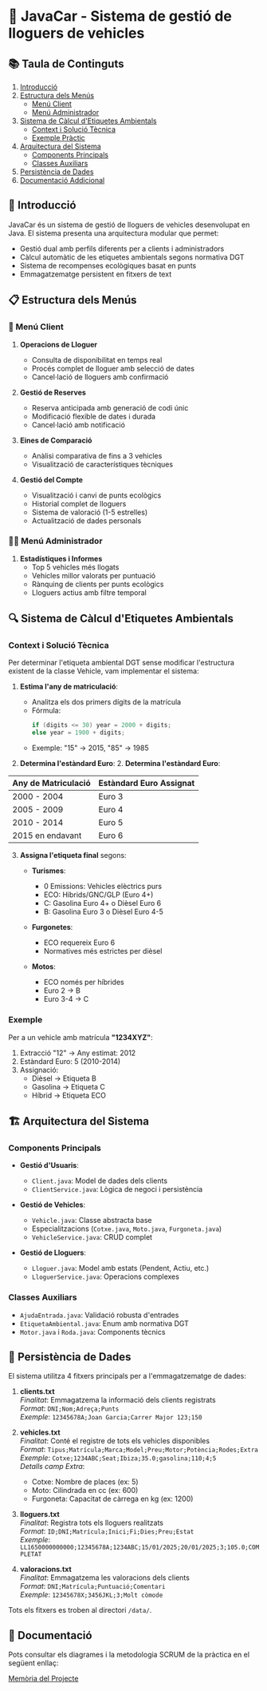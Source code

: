 # 🚗 JavaCar - Sistema de gestió de lloguers de vehicles 
## 📚 Taula de Continguts

1. [Introducció](#📖-introducció)
2. [Estructura dels Menús](#📋-estructura-dels-menús)
    - [Menú Client](#👤-menú-client)
    - [Menú Administrador](#👨‍💼-menú-administrador)
3. [Sistema de Càlcul d'Etiquetes Ambientals](#🔍-sistema-de-càlcul-detiquetes-ambientals)
    - [Context i Solució Tècnica](#context-i-solució-tècnica)
    - [Exemple Pràctic](#exemple-pràctic)
4. [Arquitectura del Sistema](#🏗️-arquitectura-del-sistema)
    - [Components Principals](#components-principals)
    - [Classes Auxiliars](#classes-auxiliars)
5. [Persistència de Dades](#💾-persistència-de-dades)
6. [Documentació Addicional](#📑-documentació)

## 📖 Introducció

JavaCar és un sistema de gestió de lloguers de vehicles desenvolupat en Java. El sistema presenta una arquitectura modular que permet:

- Gestió dual amb perfils diferents per a clients i administradors
- Càlcul automàtic de les etiquetes ambientals segons normativa DGT
- Sistema de recompenses ecològiques basat en punts
- Emmagatzematge persistent en fitxers de text

## 📋 Estructura dels Menús

### 👤 Menú Client
1. **Operacions de Lloguer**
   - Consulta de disponibilitat en temps real
   - Procés complet de lloguer amb selecció de dates
   - Cancel·lació de lloguers amb confirmació

2. **Gestió de Reserves**
   - Reserva anticipada amb generació de codi únic
   - Modificació flexible de dates i durada
   - Cancel·lació amb notificació

3. **Eines de Comparació**
   - Anàlisi comparativa de fins a 3 vehicles
   - Visualització de característiques tècniques

4. **Gestió del Compte**
   - Visualització i canvi de punts ecològics
   - Historial complet de lloguers
   - Sistema de valoració (1-5 estrelles)
   - Actualització de dades personals

### 👨‍💼 Menú Administrador
1. **Estadístiques i Informes**
   - Top 5 vehicles més llogats
   - Vehicles millor valorats per puntuació
   - Rànquing de clients per punts ecològics
   - Lloguers actius amb filtre temporal

## 🔍 Sistema de Càlcul d'Etiquetes Ambientals

### Context i Solució Tècnica
Per determinar l'etiqueta ambiental DGT sense modificar l'estructura existent de la classe Vehicle, vam implementar el sistema:

1. **Estima l'any de matriculació**:
   - Analitza els dos primers dígits de la matrícula
   - Fórmula:
     ```java
     if (digits <= 30) year = 2000 + digits;
     else year = 1900 + digits;
     ```
   - Exemple: "15" → 2015, "85" → 1985

2. **Determina l'estàndard Euro**:
    2. **Determina l'estàndard Euro**:

| Any de Matriculació | Estàndard Euro Assignat |
|---------------------|-------------------------|
| 2000 - 2004         | Euro 3                  |
| 2005 - 2009         | Euro 4                  |
| 2010 - 2014         | Euro 5                  |
| 2015 en endavant    | Euro 6                  |

3. **Assigna l'etiqueta final** segons:
   - **Turismes**:
      - 0 Emissions: Vehicles elèctrics purs
      - ECO: Híbrids/GNC/GLP (Euro 4+)
      - C: Gasolina Euro 4+ o Dièsel Euro 6
      - B: Gasolina Euro 3 o Dièsel Euro 4-5

   - **Furgonetes**:
      - ECO requereix Euro 6
      - Normatives més estrictes per dièsel

   - **Motos**:
      - ECO només per híbrides
      - Euro 2 → B
      - Euro 3-4 → C

### Exemple 
Per a un vehicle amb matrícula **"1234XYZ"**:
1. Extracció "12" → Any estimat: 2012
2. Estàndard Euro: 5 (2010-2014)
3. Assignació:
   - Dièsel → Etiqueta B
   - Gasolina → Etiqueta C
   - Híbrid → Etiqueta ECO

## 🏗️ Arquitectura del Sistema

### Components Principals
- **Gestió d'Usuaris**:
   - `Client.java`: Model de dades dels clients
   - `ClientService.java`: Lògica de negoci i persistència

- **Gestió de Vehicles**:
   - `Vehicle.java`: Classe abstracta base
   - Especialitzacions (`Cotxe.java`, `Moto.java`, `Furgoneta.java`)
   - `VehicleService.java`: CRUD complet

- **Gestió de Lloguers**:
   - `Lloguer.java`: Model amb estats (Pendent, Actiu, etc.)
   - `LloguerService.java`: Operacions complexes

### Classes Auxiliars
- `AjudaEntrada.java`: Validació robusta d'entrades
- `EtiquetaAmbiental.java`: Enum amb normativa DGT
- `Motor.java` i `Roda.java`: Components tècnics

## 💾 Persistència de Dades

El sistema utilitza 4 fitxers principals per a l'emmagatzematge de dades:

1. **clients.txt**  
   *Finalitat*: Emmagatzema la informació dels clients registrats  
   *Format*: `DNI;Nom;Adreça;Punts`  
   *Exemple*: `12345678A;Joan Garcia;Carrer Major 123;150`

2. **vehicles.txt**  
   *Finalitat*: Conté el registre de tots els vehicles disponibles  
   *Format*: `Tipus;Matrícula;Marca;Model;Preu;Motor;Potència;Rodes;Extra`  
   *Exemple*: `Cotxe;1234ABC;Seat;Ibiza;35.0;gasolina;110;4;5`  
   *Detalls camp Extra*:
    - Cotxe: Nombre de places (ex: 5)
    - Moto: Cilindrada en cc (ex: 600)
    - Furgoneta: Capacitat de càrrega en kg (ex: 1200)

3. **lloguers.txt**  
   *Finalitat*: Registra tots els lloguers realitzats  
   *Format*: `ID;DNI;Matrícula;Inici;Fi;Dies;Preu;Estat`  
   *Exemple*: `LL1650000000000;12345678A;1234ABC;15/01/2025;20/01/2025;3;105.0;COMPLETAT`

4. **valoracions.txt**  
   *Finalitat*: Emmagatzema les valoracions dels clients  
   *Format*: `DNI;Matrícula;Puntuació;Comentari`  
   *Exemple*: `12345678X;3456JKL;3;Molt còmode`

Tots els fitxers es troben al directori `/data/`.

## 📑 Documentació
Pots consultar els diagrames i la metodologia SCRUM de la pràctica en el següent enllaç:

[Memòria del Projecte](https://docs.google.com/document/d/1Rt8LnmzkUKNtWyHODPTeBAkKiQP0RvjFG2uBxGbGey0/edit?usp=sharing)
